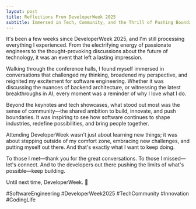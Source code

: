 ```yaml
---
layout: post
title: Reflections From DeveloperWeek 2025
subtitle: Immersed in Tech, Community, and the Thrill of Pushing Boundaries
--- 
```


It's been a few weeks since DeveloperWeek 2025, and I'm still processing everything I experienced. From the electrifying energy of passionate engineers to the thought-provoking discussions about the future of technology, it was an event that left a lasting impression.

Walking through the conference halls, I found myself immersed in conversations that challenged my thinking, broadened my perspective, and reignited my excitement for software engineering. Whether it was discussing the nuances of backend architecture, or witnessing the latest breakthroughs in AI, every moment was a reminder of why I love what I do.

Beyond the keynotes and tech showcases, what stood out most was the sense of community—the shared ambition to build, innovate, and push boundaries. It was inspiring to see how software continues to shape industries, redefine possibilities, and bring people together.

Attending DeveloperWeek wasn't just about learning new things; it was about stepping outside of my comfort zone, embracing new challenges, and putting myself out there. And that's exactly what I want to keep doing.

To those I met—thank you for the great conversations. To those I missed—let's connect. And to the developers out there pushing the limits of what's possible—keep building.

Until next time, DeveloperWeek. 🚀

#SoftwareEngineering #DeveloperWeek2025 #TechCommunity #Innovation #CodingLife
